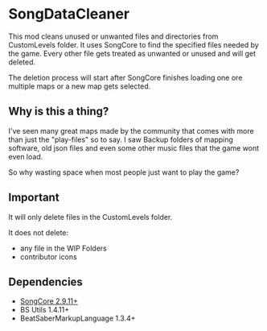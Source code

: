 # SongDataCleaner
This mod cleans unused or unwanted files and directories from  CustomLevels folder.
It uses SongCore to find the specified files needed by the game.
Every other file gets treated as unwanted or unused and will get deleted.

The deletion process will start after SongCore finishes loading one ore multiple maps or a new map gets selected.

## Why is this a thing?

I've seen many great maps made by the community that comes with more than just the "play-files" so to say. I saw Backup folders of mapping software, old json files and even some other music files that the game wont even load. 

So why wasting space when most people just want to play the game?

## Important

It will only delete files in the CustomLevels folder. 

It does not delete:
- any file in the WIP Folders
- contributor icons

## Dependencies

- [SongCore 2.9.11+](https://github.com/Kylemc1413/SongCore)
- BS Utils 1.4.11+
- BeatSaberMarkupLanguage 1.3.4+